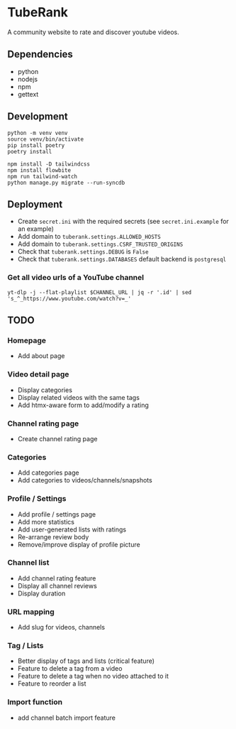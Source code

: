 # TubeRank

A community website to rate and discover youtube videos.

## Dependencies

- python
- nodejs
- npm
- gettext

## Development

```
python -m venv venv
source venv/bin/activate
pip install poetry
poetry install
```

```
npm install -D tailwindcss
npm install flowbite
npm run tailwind-watch
python manage.py migrate --run-syncdb
```

## Deployment

- Create `secret.ini` with the required secrets (see `secret.ini.example` for an example)
- Add domain to `tuberank.settings.ALLOWED_HOSTS`
- Add domain to `tuberank.settings.CSRF_TRUSTED_ORIGINS`
- Check that `tuberank.settings.DEBUG` is `False`
- Check that `tuberank.settings.DATABASES` default backend is `postgresql`

### Get all video urls of a YouTube channel

```
yt-dlp -j --flat-playlist $CHANNEL_URL | jq -r '.id' | sed 's_^_https://www.youtube.com/watch?v=_'
```

## TODO

### Homepage
- Add about page

### Video detail page
- Display categories
- Display related videos with the same tags
- Add htmx-aware form to add/modify a rating

### Channel rating page
- Create channel rating page

### Categories
- Add categories page
- Add categories to videos/channels/snapshots

### Profile / Settings
- Add profile / settings page
- Add more statistics
- Add user-generated lists with ratings
- Re-arrange review body
- Remove/improve display of profile picture

### Channel list
- Add channel rating feature
- Display all channel reviews
- Display duration

### URL mapping
- Add slug for videos, channels

### Tag / Lists
- Better display of tags and lists (critical feature)
- Feature to delete a tag from a video
- Feature to delete a tag when no video attached to it
- Feature to reorder a list

### Import function
- add channel batch import feature

